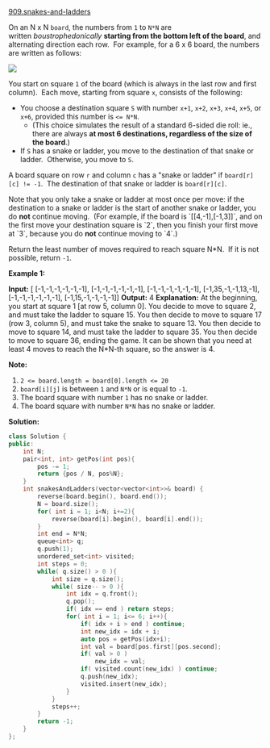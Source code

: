 [909.snakes-and-ladders](https://leetcode.com/problems/snakes-and-ladders/)  

On an N x N `board`, the numbers from `1` to `N*N` are written _boustrophedonically_ **starting from the bottom left of the board**, and alternating direction each row.  For example, for a 6 x 6 board, the numbers are written as follows:

![](https://assets.leetcode.com/uploads/2018/09/23/snakes.png)

You start on square `1` of the board (which is always in the last row and first column).  Each move, starting from square `x`, consists of the following:

*   You choose a destination square `S` with number `x+1`, `x+2`, `x+3`, `x+4`, `x+5`, or `x+6`, provided this number is `<= N*N`.
    *   (This choice simulates the result of a standard 6-sided die roll: ie., there are always **at most 6 destinations, regardless of the size of the board**.)
*   If `S` has a snake or ladder, you move to the destination of that snake or ladder.  Otherwise, you move to `S`.

A board square on row `r` and column `c` has a "snake or ladder" if `board[r][c] != -1`.  The destination of that snake or ladder is `board[r][c]`.

Note that you only take a snake or ladder at most once per move: if the destination to a snake or ladder is the start of another snake or ladder, you do **not** continue moving.  (For example, if the board is \`\[\[4,-1\],\[-1,3\]\]\`, and on the first move your destination square is \`2\`, then you finish your first move at \`3\`, because you do **not** continue moving to \`4\`.)

Return the least number of moves required to reach square N\*N.  If it is not possible, return `-1`.

**Example 1:**

**Input:** \[
\[-1,-1,-1,-1,-1,-1\],
\[-1,-1,-1,-1,-1,-1\],
\[-1,-1,-1,-1,-1,-1\],
\[-1,35,-1,-1,13,-1\],
\[-1,-1,-1,-1,-1,-1\],
\[-1,15,-1,-1,-1,-1\]\]
**Output:** 4
**Explanation:** 
At the beginning, you start at square 1 \[at row 5, column 0\].
You decide to move to square 2, and must take the ladder to square 15.
You then decide to move to square 17 (row 3, column 5), and must take the snake to square 13.
You then decide to move to square 14, and must take the ladder to square 35.
You then decide to move to square 36, ending the game.
It can be shown that you need at least 4 moves to reach the N\*N-th square, so the answer is 4.

**Note:**

1.  `2 <= board.length = board[0].length <= 20`
2.  `board[i][j]` is between `1` and `N*N` or is equal to `-1`.
3.  The board square with number `1` has no snake or ladder.
4.  The board square with number `N*N` has no snake or ladder.  



**Solution:**  

```cpp
class Solution {
public:
    int N;
    pair<int, int> getPos(int pos){
        pos -= 1;
        return {pos / N, pos%N};
    }
    int snakesAndLadders(vector<vector<int>>& board) {
        reverse(board.begin(), board.end());
        N = board.size();
        for( int i = 1; i<N; i+=2){
            reverse(board[i].begin(), board[i].end());
        }
        int end = N*N;
        queue<int> q;
        q.push(1);
        unordered_set<int> visited;
        int steps = 0;
        while( q.size() > 0 ){
            int size = q.size();
            while( size-- > 0 ){
                int idx = q.front();
                q.pop();
                if( idx == end ) return steps;
                for( int i = 1; i<= 6; i++){
                    if( idx + i > end ) continue;
                    int new_idx = idx + i;
                    auto pos = getPos(idx+i);
                    int val = board[pos.first][pos.second];
                    if( val > 0 )
                        new_idx = val;
                    if( visited.count(new_idx) ) continue;
                    q.push(new_idx);
                    visited.insert(new_idx);    
                }
            }
            steps++;
        }
        return -1;
    }
};
```
      